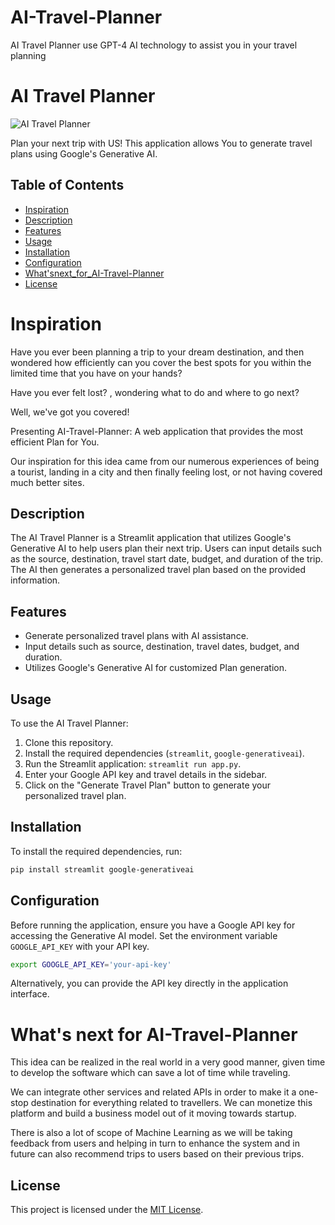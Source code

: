 # AI-Travel-Planner
AI Travel Planner use GPT-4 AI technology to assist you in your travel planning

# AI Travel Planner

![AI Travel Planner]([https://your-imag.com](https://unsplash.com/photos/person-in-red-jacket-standing-in-front-of-brown-concrete-building-during-daytime-ULj5DJrjTJA))

Plan your next trip with US! This application allows You to generate travel plans using Google's Generative AI.

## Table of Contents

- [Inspiration](#Inspiration)
- [Description](#description)
- [Features](#features)
- [Usage](#usage)
- [Installation](#installation)
- [Configuration](#configuration)
- [What'snext_for_AI-Travel-Planner](#What's_next_for_AI-Travel-Planner)
- [License](#license)

# Inspiration

Have you ever been planning a trip to your dream destination, and then wondered how efficiently can you cover the best spots for you within the limited time that you have on your hands?

Have you ever felt lost? , wondering what to do and where to go next?

Well, we've got you covered!

Presenting AI-Travel-Planner: A web application that provides the most efficient Plan for You.

Our inspiration for this idea came from our numerous experiences of being a tourist, landing in a city and then finally feeling lost, or not having covered much better sites.

## Description

The AI Travel Planner is a Streamlit application that utilizes Google's Generative AI to help users plan their next trip. Users can input details such as the source, destination, travel start date, budget, and duration of the trip. The AI then generates a personalized travel plan based on the provided information.

## Features

- Generate personalized travel plans with AI assistance.
- Input details such as source, destination, travel dates, budget, and duration.
- Utilizes Google's Generative AI for customized Plan generation.

## Usage

To use the AI Travel Planner:

1. Clone this repository.
2. Install the required dependencies (`streamlit`, `google-generativeai`).
3. Run the Streamlit application: `streamlit run app.py`.
4. Enter your Google API key and travel details in the sidebar.
5. Click on the "Generate Travel Plan" button to generate your personalized travel plan.

## Installation

To install the required dependencies, run:

```bash
pip install streamlit google-generativeai
```

## Configuration

Before running the application, ensure you have a Google API key for accessing the Generative AI model. Set the environment variable `GOOGLE_API_KEY` with your API key.

```bash
export GOOGLE_API_KEY='your-api-key'
```

Alternatively, you can provide the API key directly in the application interface.

# What's next for AI-Travel-Planner
This idea can be realized in the real world in a very good manner, given time to develop the software which can save a lot of time while traveling.

We can integrate other services and related APIs in order to make it a one-stop destination for everything related to travellers. We can monetize this platform and build a business model out of it moving towards startup.

There is also a lot of scope of Machine Learning as we will be taking feedback from users and helping in turn to enhance the system and in future can also recommend trips to users based on their previous trips.


## License

This project is licensed under the [MIT License](LICENSE).

